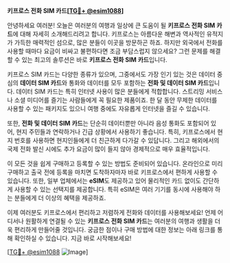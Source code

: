 **키프로스 전화 SIM 카드[[TG💪+ @esim1088](https://t.me/s/esim1088)]**

안녕하세요 여러분! 오늘은 여러분의 여행과 일상에 큰 도움이 될 **키프로스 전화 SIM 카드**에 대해 자세히 소개해드리려고 합니다. 키프로스는 아름다운 해변과 역사적인 유적지가 가득한 매력적인 섬으로, 많은 분들이 이곳을 방문하곤 하죠. 하지만 외국에서 전화를 사용할 때마다 요금이 비싸고 불편하다면 조금 부담스럽지 않으세요? 그런 문제를 해결할 수 있는 최고의 솔루션은 바로 **키프로스 전화 SIM 카드**입니다.

키프로스 SIM 카드는 다양한 종류가 있으며, 그중에서도 가장 인기 있는 것은 데이터 중심의 **데이터 SIM 카드**와 통화와 데이터를 모두 포함하는 **전화 및 데이터 SIM 카드**입니다. 데이터 SIM 카드는 특히 인터넷 사용이 많은 분들에게 적합합니다. 스트리밍 서비스나 소셜 미디어를 즐기는 사람들에게 꼭 필요한 제품이죠. 한 달 동안 무제한 데이터를 사용할 수 있는 패키지도 있으니 여행 중에도 자유롭게 인터넷을 즐길 수 있습니다.

또한, **전화 및 데이터 SIM 카드**는 단순히 데이터뿐만 아니라 음성 통화도 포함되어 있어, 현지 주민들과 연락하거나 긴급 상황에서 사용하기 좋습니다. 특히, 키프로스에서 현지 번호를 사용하면 현지인들에게 더 친근하게 다가갈 수 있답니다. 그리고 해외에서의 국제 전화 발신 시에도 추가 요금이 많이 들지 않아 경제적으로 매우 효율적입니다.

이 모든 것을 쉽게 구매하고 등록할 수 있는 방법도 준비되어 있습니다. 온라인으로 미리 구매하고 출국 전에 등록을 마치면 도착하자마자 바로 키프로스에서 편하게 사용할 수 있습니다. 또한, 일부 업체에서는 **eSIM**도 제공하고 있어 물리적인 카드 없이도 간단하게 사용할 수 있는 선택지를 제공합니다. 특히 eSIM은 여러 기기를 동시에 사용해야 하는 분들에게 더 이상의 혜택을 제공하죠.

이제 여러분도 키프로스에서 편리하고 저렴하게 전화와 데이터를 사용해보세요! 언제 어디서나 원활하게 연결될 수 있는 **키프로스 전화 SIM 카드**는 여러분의 여행과 생활을 더욱 편리하게 만들어줄 것입니다. 궁금한 점이나 구매 방법에 대한 정보는 아래 링크를 통해 확인하실 수 있습니다. 지금 바로 시작해보세요!

[[TG💪+ @esim1088](https://t.me/s/esim1088) ![Image](https://i.postimg.cc/Y0z9fWf4/image.png)]
